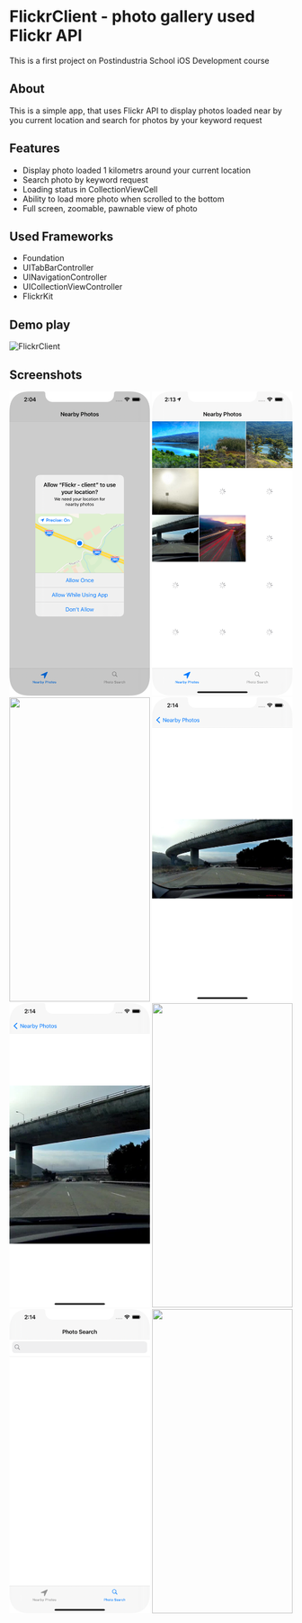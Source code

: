 # FlickrClient - photo gallery used Flickr API
This is a first project on Postindustria School iOS Development course

## About
This is a simple app, that uses Flickr API to display photos loaded near by you current location and search for photos by your keyword request

## Features
- Display photo loaded 1 kilometrs around your current location
- Search photo by keyword request
- Loading status in CollectionViewCell
- Ability to load more photo when scrolled to the bottom
- Full screen, zoomable, pawnable view of photo

## Used Frameworks
- Foundation
- UITabBarController
- UINavigationController
- UICollectionViewController
- FlickrKit

## Demo play
![FlickrClient](Media/Animation.gif)

## Screenshots
<div align="center">
  <img src="https://raw.githubusercontent.com/lightrid/FlickrClient/main/Media/1.png" width="250" height="541"/>
  <img src="https://raw.githubusercontent.com/lightrid/FlickrClient/main/Media/1.1.png" width="250" height="541"/>
  <img src="https://raw.githubusercontent.com/lightrid/FlickrClient/main/Media/1.2.png" width="250" height="541"/>
  <img src="https://raw.githubusercontent.com/lightrid/FlickrClient/main/Media/3.1.png" width="250" height="541"/>
  <img src="https://raw.githubusercontent.com/lightrid/FlickrClient/main/Media/3.2.png" width="250" height="541"/>
  <img src="https://raw.githubusercontent.com/lightrid/FlickrClient/main/Media/3.3.png" width="250" height="541"/>
<img src="https://raw.githubusercontent.com/lightrid/FlickrClient/main/Media/2.png" width="250" height="541"/>
<img src="https://raw.githubusercontent.com/lightrid/FlickrClient/main/Media/2.1.png" width="250" height="541"/>
</div>
